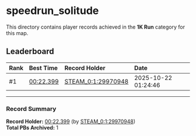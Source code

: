 # speedrun_solitude

This directory contains player records achieved in the **1K Run** category for this map.

## Leaderboard

| Rank | Best Time | Record Holder | Date                |
| :--- | :-------- | :------------ | :------------------ |
| #1   | [00:22.399](./00022399_STEAM_0_1_29970948_20251022-012446.zip) | [STEAM_0:1:29970948](https://speedrun16.com/profile/STEAM_0:1:29970948)   | 2025-10-22 01:24:46 |

---

### Record Summary
**Record Holder:** [00:22.399](./00022399_STEAM_0_1_29970948_20251022-012446.zip) (by [STEAM_0:1:29970948](https://speedrun16.com/profile/STEAM_0:1:29970948))  
**Total PBs Archived:** 1